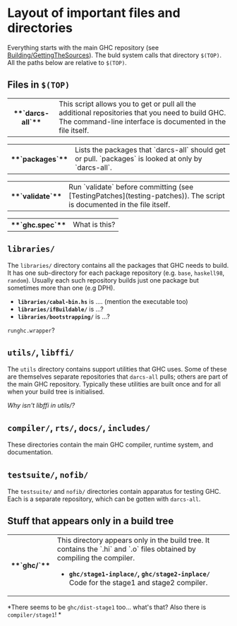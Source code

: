 # Layout of important files and directories


Everything starts with the main GHC repository (see [Building/GettingTheSources](building/getting-the-sources)).   The buld system calls that directory `$(TOP)`.  All the paths below are relative to `$(TOP)`.

## Files in `$(TOP)`

<table><tr><th>**`darcs-all`**</th>
<td>
This script allows you to get or pull all the additional repositories that you need to build GHC.  The command-line interface is documented in the file itself.
</td></tr></table>

<table><tr><th>**`packages`**</th>
<td>
Lists the packages that `darcs-all` should get or pull.  `packages` is looked at only by `darcs-all`.
</td></tr></table>

<table><tr><th>**`validate`**</th>
<td>Run `validate` before committing (see [TestingPatches](testing-patches)).  The script is documented in the file itself.
</td></tr></table>

<table><tr><th>**`ghc.spec`**</th>
<td>
What is this?
</td></tr></table>

## `libraries/`


The `libraries/` directory contains all the packages that GHC needs to build.  It has one sub-directory for each package repository (e.g. `base`, `haskell98`, `random`). Usually each such repository builds just one package but sometimes more than one (e.g DPH).

- **`libraries/cabal-bin.hs`** is .... (mention the executable too)
- **`libraries/ifBuildable/`** is ...?
- **`libraries/bootstrapping/`** is ...?

`runghc.wrapper`?

## `utils/`, `libffi/`


The `utils` directory contains support utilities that GHC uses.  Some of these are themselves separate repositories that `darcs-all` pulls; others are part of the main GHC repository.  Typically these utilities are built once and for all when your build tree is initialised.

*Why isn't libffi in utils/?*

## `compiler/`, `rts/`, `docs/`, `includes/`


These directories contain the main GHC compiler, runtime system, and documentation.

## `testsuite/`, `nofib/`


The `testsuite/` and `nofib/` directories contain apparatus for testing GHC.  Each is a separate repository, which can be gotten with `darcs-all`.

## Stuff that appears only in a build tree

<table><tr><th>**`ghc/`**</th>
<td>
This directory appears only in the build tree. It contains the `.hi` and `.o` files obtained by compiling the compiler.

- **`ghc/stage1-inplace/`, `ghc/stage2-inplace/`**
  Code for the stage1 and stage2 compiler.

</td></tr></table>

*There seems to be `ghc/dist-stage1` too... what's that?  Also there is `compiler/stage1`!
*